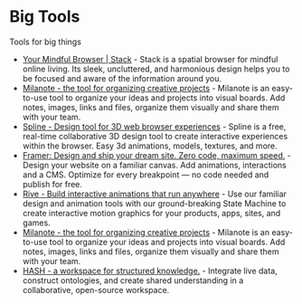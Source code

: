 # Big Tools

Tools for big things


- [Your Mindful Browser | Stack](https://stackbrowser.com/) - Stack is a spatial browser for mindful online living. Its sleek, uncluttered, and harmonious design helps you to be focused and aware of the information around you.
- [Milanote - the tool for organizing creative projects](https://milanote.com/) - Milanote is an easy-to-use tool to organize your ideas and projects into visual boards. Add notes, images, links and files, organize them visually and share them with your team.
- [Spline - Design tool for 3D web browser experiences](https://spline.design/) - Spline is a free, real-time collaborative 3D design tool to create interactive experiences within the browser. Easy 3d  animations, models, textures, and more.
- [Framer: Design and ship your dream site. Zero code, maximum speed.](https://www.framer.com/) - Design your website on a familiar canvas. Add animations, interactions and a CMS. Optimize for every breakpoint — no code needed and publish for free.
- [Rive - Build interactive animations that run anywhere](https://rive.app/) - Use our familiar design and animation tools with our ground-breaking State Machine to create interactive motion graphics for your products, apps, sites, and games.
- [Milanote - the tool for organizing creative projects](https://milanote.com/) - Milanote is an easy-to-use tool to organize your ideas and projects into visual boards. Add notes, images, links and files, organize them visually and share them with your team.
- [HASH - a workspace for structured knowledge.](https://hash.ai/) - Integrate live data, construct ontologies, and create shared understanding in a collaborative, open-source workspace.